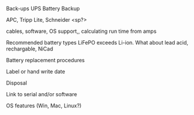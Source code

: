 Back-ups UPS Battery Backup

APC, Tripp Lite, Schneider <sp?>

cables, software, OS support,, calculating run time from amps

Recommended battery types LiFePO exceeds Li-ion. What about lead acid, rechargable, NiCad

Battery replacement procedures

Label or hand write date

Disposal

Link to serial and/or software

OS features (Win, Mac, Linux?)
